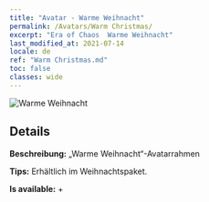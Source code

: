 ```yaml
---
title: "Avatar - Warme Weihnacht"
permalink: /Avatars/Warm Christmas/
excerpt: "Era of Chaos  Warme Weihnacht"
last_modified_at: 2021-07-14
locale: de
ref: "Warm Christmas.md"
toc: false
classes: wide
---
```

 ![Warme Weihnacht](/images/a/avatarFrame_47.png)

## Details

 **Beschreibung:** „Warme Weihnacht“-Avatarrahmen 

 **Tips:** Erhältlich im Weihnachtspaket. 

 **Is available:**  + 

